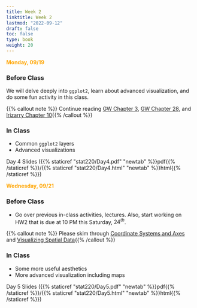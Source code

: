 ```yaml
---
title: Week 2 
linktitle: Week 2
lastmod: "2022-09-12"
draft: false  
toc: false  
type: book  
weight: 20
---
```


<span style="color:orange">**Monday, 09/19**</span>


### Before Class

We will delve deeply into `ggplot2`, learn about advanced visualization, and do some fun activity in this class.

{{% callout note %}}
Continue reading [GW Chapter 3](https://r4ds.had.co.nz/data-visualisation.html#introduction-1), [GW Chapter 28](https://r4ds.had.co.nz/graphics-for-communication.html), and [Irizarry Chapter 10](https://rafalab.github.io/dsbook/data-visualization-principles.html){{% /callout %}}


### In Class

- Common `ggplot2` layers
- Advanced visualizations

Day 4 Slides ({{% staticref "stat220/Day4.pdf" "newtab" %}}pdf{{% /staticref %}}/{{% staticref "stat220/Day4.html" "newtab" %}}html{{% /staticref %}}) 


<span style="color:orange">**Wednesday, 09/21**</span>


### Before Class

- Go over previous in-class activities, lectures. Also, start working on HW2 that is due at 10 PM this Saturday, $24^{th}$.

{{% callout note %}}
Please skim through [Coordinate Systems and Axes](https://clauswilke.com/dataviz/coordinate-systems-axes.html) and [Visualizing Spatial Data](https://clauswilke.com/dataviz/geospatial-data.html){{% /callout %}}

### In Class

- Some more useful aesthetics
- More advanced visualization including maps

Day 5 Slides ({{% staticref "stat220/Day5.pdf" "newtab" %}}pdf{{% /staticref %}}/{{% staticref "stat220/Day5.html" "newtab" %}}html{{% /staticref %}}) 
